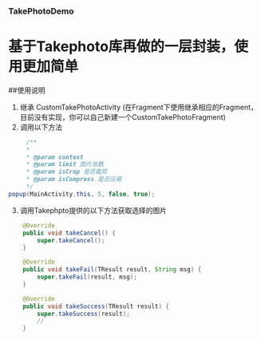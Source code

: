 ### TakePhotoDemo
基于Takephoto库再做的一层封装，使用更加简单
=============
##使用说明
     
1. 继承 CustomTakePhotoActivity (在Fragment下使用继承相应的Fragment，目前没有实现，你可以自己新建一个CustomTakePhotoFragment)
2. 调用以下方法
```java
     /**
     * 
     * @param context
     * @param limit 图片张数
     * @param isCrop 是否裁剪
     * @param isCompress 是否压缩
     */
popup(MainActivity.this, 5, false, true);
```
3. 调用Takephpto提供的以下方法获取选择的图片
```java
    @Override
    public void takeCancel() {
        super.takeCancel();
    }

    @Override
    public void takeFail(TResult result, String msg) {
        super.takeFail(result, msg);
    }

    @Override
    public void takeSuccess(TResult result) {
        super.takeSuccess(result);
        // 
    }
```
